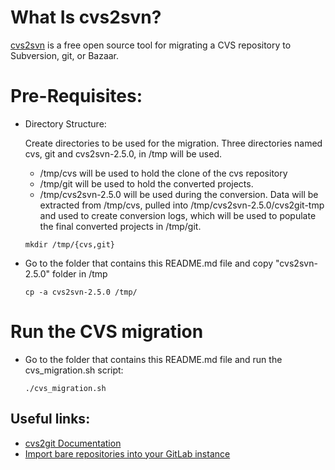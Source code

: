 # What Is cvs2svn? 

[cvs2svn](http://cvs2svn.tigris.org/) is a free open source tool for migrating a CVS repository to Subversion, git, or Bazaar. 

# Pre-Requisites:
*  Directory Structure:

    Create directories to be used for the migration. Three directories named cvs, git and cvs2svn-2.5.0, in /tmp will be used.
    * /tmp/cvs will be used to hold the clone of the cvs repository
    * /tmp/git will be used to hold the converted projects.
    * /tmp/cvs2svn-2.5.0 will be used during the conversion. Data will be extracted from /tmp/cvs, pulled into /tmp/cvs2svn-2.5.0/cvs2git-tmp   
        and used to create conversion logs, which will be used to populate the final converted projects in /tmp/git.

    ```  
    mkdir /tmp/{cvs,git}
    ```

* Go to the folder that contains this README.md file and copy "cvs2svn-2.5.0" folder in /tmp

    ```  
    cp -a cvs2svn-2.5.0 /tmp/
    ```  

# Run the CVS migration

* Go to the folder that contains this README.md file and run the cvs_migration.sh script:

    ```  
    ./cvs_migration.sh
    ```  

## Useful links:
- [cvs2git Documentation](http://cvs2svn.tigris.org/cvs2git.html)
- [Import bare repositories into your GitLab instance](https://docs.gitlab.com/ce/raketasks/import.html)

